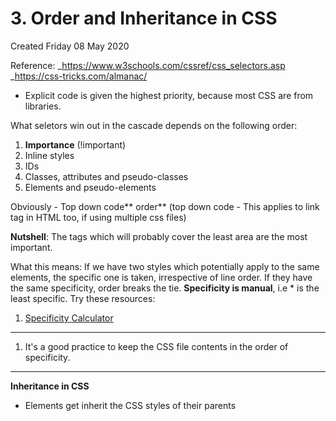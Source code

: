 # 3. Order and Inheritance in CSS

Created Friday 08 May 2020

Reference:
_<https://www.w3schools.com/cssref/css_selectors.asp>
_<https://css-tricks.com/almanac/>

- Explicit code is given the highest priority, because most CSS are from libraries.

What seletors win out in the cascade depends on the following order:

1. **Importance** (!important)
2. Inline styles
3. IDs
4. Classes, attributes and pseudo-classes
5. Elements and pseudo-elements

Obviously - Top down code** order** (top down code - This applies to link tag in HTML too, if using multiple css files)

**Nutshell**: The tags which will probably cover the least area are the most important.

What this means: If we have two styles which potentially apply to the same elements, the specific one is taken, irrespective of line order. If they have the same specificity, order breaks the tie. **Specificity is manual**, i.e \* is the least specific.
Try these resources:

1. [Specificity ](https://specificity.keegan.st/)[Calculator](https://specificity.keegan.st/)

---

1. It's a good practice to keep the CSS file contents in the order of specificity.

---

**Inheritance in CSS**

- Elements get inherit the CSS styles of their parents
